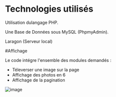 # Technologies utilisés
Utilisation dulangage PHP.

Une Base de Données sous MySQL (PhpmyAdmin).

Laragon (Serveur local)



#Affichage

Le code intégre l'ensemble des modules demandés : 
- Téleverser une image sur la page
- Affichage des photos en 6
- Affichage de la pagination 

![image](https://user-images.githubusercontent.com/70956278/159369980-6b5186d1-cf46-4aa2-87fc-0227646cc995.png)
